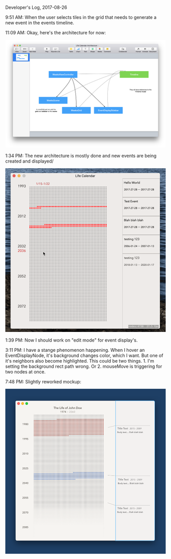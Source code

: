 Developer's Log, 2017-08-26

9:51 AM: When the user selects tiles in the grid that needs to generate a new event in the events timeline.

11:09 AM: Okay, here's the architecture for now:

![Fig 1](./embed%20images/2017-08-28%20Fig%201.png)

1:34 PM: The new architecture is mostly done and new events are being created and displayed/

![Fig 2](./embed%20images/2017-08-28%20Fig%202.gif)

1:39 PM: Now I should work on "edit mode" for event display's.

3:11 PM: I have a stange phenomenon happening. When I hover an EventDisplayNode, it's background changes color, which I want. But one of it's neighbors also become highlighted. This could be two things. 1. I'm setting the background rect path wrong. Or 2. mouseMove is triggering for two nodes at once.

7:48 PM: Slightly reworked mockup:

![Fig 3](./embed%20images/2017-08-28%20Fig%203.png)

